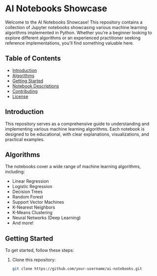 # AI Notebooks Showcase

Welcome to the AI Notebooks Showcase! This repository contains a collection of Jupyter notebooks showcasing various machine learning algorithms implemented in Python. Whether you're a beginner looking to explore different algorithms or an experienced practitioner seeking reference implementations, you'll find something valuable here.

## Table of Contents

- [Introduction](#introduction)
- [Algorithms](#algorithms)
- [Getting Started](#getting-started)
- [Notebook Descriptions](#notebook-descriptions)
- [Contributing](#contributing)
- [License](#license)

## Introduction

This repository serves as a comprehensive guide to understanding and implementing various machine learning algorithms. Each notebook is designed to be educational, with clear explanations, visualizations, and practical examples.

## Algorithms

The notebooks cover a wide range of machine learning algorithms, including:

- Linear Regression
- Logistic Regression
- Decision Trees
- Random Forest
- Support Vector Machines
- K-Nearest Neighbors
- K-Means Clustering
- Neural Networks (Deep Learning)
- And more!

## Getting Started

To get started, follow these steps:

1. Clone this repository:

   ```bash
   git clone https://github.com/your-username/ai-notebooks.git
